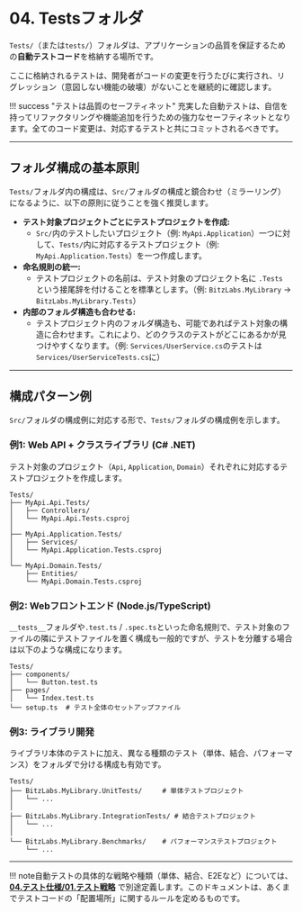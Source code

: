 # 04. Testsフォルダ

`Tests/`（または`tests/`）フォルダは、アプリケーションの品質を保証するための**自動テストコード**を格納する場所です。

ここに格納されるテストは、開発者がコードの変更を行うたびに実行され、リグレッション（意図しない機能の破壊）がないことを継続的に確認します。

!!! success
"テストは品質のセーフティネット" 充実した自動テストは、自信を持ってリファクタリングや機能追加を行うための強力なセーフティネットとなります。全てのコード変更は、対応するテストと共にコミットされるべきです。

---

## フォルダ構成の基本原則

`Tests/`フォルダ内の構成は、`Src/`フォルダの構成と鏡合わせ（ミラーリング）になるように、以下の原則に従うことを強く推奨します。

- **テスト対象プロジェクトごとにテストプロジェクトを作成:**
  - `Src/`内のテストしたいプロジェクト（例:
    `MyApi.Application`）一つに対して、`Tests/`内に対応するテストプロジェクト（例:
    `MyApi.Application.Tests`）を一つ作成します。
- **命名規則の統一:**
  - テストプロジェクトの名前は、テスト対象のプロジェクト名に `.Tests`
    という接尾辞を付けることを標準とします。（例: `BitzLabs.MyLibrary` →
    `BitzLabs.MyLibrary.Tests`）
- **内部のフォルダ構造も合わせる:**
  - テストプロジェクト内のフォルダ構造も、可能であればテスト対象の構造に合わせます。これにより、どのクラスのテストがどこにあるかが見つけやすくなります。（例:
    `Services/UserService.cs`のテストは`Services/UserServiceTests.cs`に）

---

## 構成パターン例

`Src/`フォルダの構成例に対応する形で、`Tests/`フォルダの構成例を示します。

### 例1: Web API + クラスライブラリ (C# .NET)

テスト対象のプロジェクト（`Api`, `Application`,
`Domain`）それぞれに対応するテストプロジェクトを作成します。

```text
Tests/
├── MyApi.Api.Tests/
│   ├── Controllers/
│   └── MyApi.Api.Tests.csproj
│
├── MyApi.Application.Tests/
│   ├── Services/
│   └── MyApi.Application.Tests.csproj
│
└── MyApi.Domain.Tests/
    ├── Entities/
    └── MyApi.Domain.Tests.csproj
```

### 例2: Webフロントエンド (Node.js/TypeScript)

`__tests__`フォルダや`.test.ts` /
`.spec.ts`といった命名規則で、テスト対象のファイルの隣にテストファイルを置く構成も一般的ですが、テストを分離する場合は以下のような構成になります。

```text
Tests/
├── components/
│   └── Button.test.ts
├── pages/
│   └── Index.test.ts
└── setup.ts  # テスト全体のセットアップファイル
```

### 例3: ライブラリ開発

ライブラリ本体のテストに加え、異なる種類のテスト（単体、結合、パフォーマンス）をフォルダで分ける構成も有効です。

```text
Tests/
├── BitzLabs.MyLibrary.UnitTests/     # 単体テストプロジェクト
│   └── ...
│
├── BitzLabs.MyLibrary.IntegrationTests/ # 結合テストプロジェクト
│   └── ...
│
└── BitzLabs.MyLibrary.Benchmarks/    # パフォーマンステストプロジェクト
    └── ...
```

---

!!!
note自動テストの具体的な戦略や種類（単体、結合、E2Eなど）については、**[04.テスト仕様/01.テスト戦略](../../04_テスト仕様/01_テスト戦略.md)**
で別途定義します。このドキュメントは、あくまでテストコードの「配置場所」に関するルールを定めるものです。
